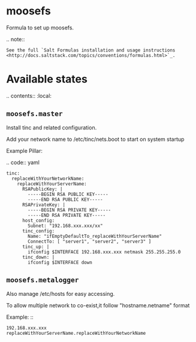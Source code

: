 moosefs
=========

Formula to set up moosefs.

.. note::

    See the full `Salt Formulas installation and usage instructions
    <http://docs.saltstack.com/topics/conventions/formulas.html>`_.

Available states
================

.. contents::
    :local:

``moosefs.master``
-------

Install tinc and related configuration. 

Add your network name to /etc/tinc/nets.boot to start on system startup

Example Pillar:

.. code:: yaml

    tinc:
      replaceWithYourNetworkName:
        replaceWithYourServerName:
          RSAPublicKey: |
            -----BEGIN RSA PUBLIC KEY-----
            -----END RSA PUBLIC KEY-----
          RSAPrivateKey: |
            -----BEGIN RSA PRIVATE KEY-----
            -----END RSA PRIVATE KEY-----
          host_config:
            Subnet: "192.168.xxx.xxx/xx"
          tinc_config:
            Name: "ifEmptyDefaultTo_replaceWithYourServerName"
            ConnectTo: [ "server1", "server2", "server3" ]
          tinc_up: |
            ifconfig $INTERFACE 192.168.xxx.xxx netmask 255.255.255.0
          tinc_down: |
            ifconfig $INTERFACE down

``moosefs.metalogger``
-------

Also manage /etc/hosts for easy accessing.

To allow multiple network to co-exist,it follow "hostname.netname" format

Example: ::

    192.168.xxx.xxx         replaceWithYourServerName.replaceWithYourNetworkName

